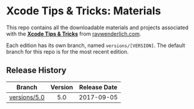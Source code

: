 # Xcode Tips & Tricks: Materials

This repo contains all the downloadable materials and projects associated with the **[Xcode Tips & Tricks](https://www.raywenderlich.com/3199-xcode-tips-and-tricks)** from [raywenderlich.com](https://www.raywenderlich.com).

Each edition has its own branch, named `versions/[VERSION]`. The default branch for this repo is for the most recent edition.

## Release History

| Branch                                                                                 | Version | Release Date |
| -------------------------------------------------------------------------------------- |:-------:|:------------:|
| [versions/5.0](https://github.com/raywenderlich/video-xtt-materials/tree/versions/1.0) | 5.0     | 2017-09-05   |
